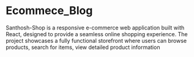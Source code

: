 # Ecommece_Blog
Santhosh-Shop is a responsive e-commerce web application built with React, designed to provide a seamless online shopping experience. The project showcases a fully functional storefront where users can browse products, search for items, view detailed product information
